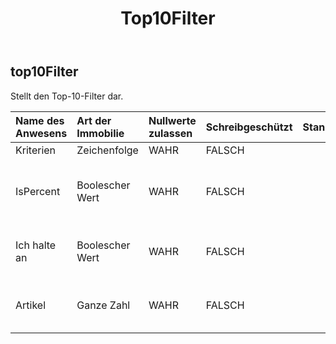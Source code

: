 ﻿---
title: Top10Filter
second_title: Aspose.Cells Cloud Documen
type: docs
url: /de/specification/model/top10filter/
description: "Aspose.Cells Cloud-Modellspezifikation: Top10Filter. Müheloses Bearbeiten von Excel und anderen Tabellenkalkulationsdokumenten mit Funktionen wie Öffnen, Generieren, Bearbeiten, Teilen, Zusammenführen, Vergleichen und Konvertieren"
kwords: Excel, Office, Tabellenkalkulation, Cloud REST API, Top10Filter
weight: 50
---
## **top10Filter**

 Stellt den Top-10-Filter dar.

| Name des Anwesens| Art der Immobilie| Nullwerte zulassen| Schreibgeschützt| Standardwert| Beschreibung|
|:- |:- |:- |:- |:- |:- |
| Kriterien| Zeichenfolge| WAHR| FALSCH|||
| IsPercent| Boolescher Wert| WAHR| FALSCH|| Gibt an, ob es sich bei den Elementen um Prozente handelt.|
| Ich halte an| Boolescher Wert| WAHR| FALSCH|| Gibt an, ob es sich um den Top-Filter handelt.|
| Artikel| Ganze Zahl| WAHR| FALSCH|| Ruft die Elemente des Filters ab und legt sie fest.|

